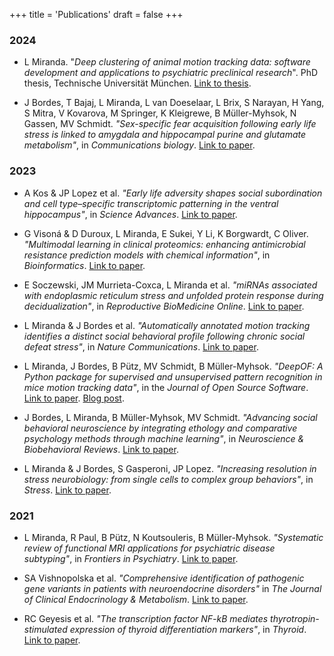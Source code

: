 +++
title = 'Publications'
draft = false
+++

### 2024

* L Miranda. "*Deep clustering of animal motion tracking data: software development and applications to psychiatric preclinical research*". PhD thesis, Technische Universität München. [Link to thesis](https://mediatum.ub.tum.de/?id=1713444).

* J Bordes, T Bajaj, L Miranda, L van Doeselaar, L Brix, S Narayan, H Yang, S Mitra, V Kovarova, M Springer, K Kleigrewe, B Müller-Myhsok, N Gassen, MV Schmidt. *"Sex-specific fear acquisition following early life stress is linked to amygdala and hippocampal purine and glutamate metabolism"*, in *Communications biology*. [Link to paper](https://www.nature.com/articles/s42003-024-07396-8).

### 2023

* A Kos & JP Lopez et al. *"Early life adversity shapes social subordination and cell type–specific transcriptomic patterning in the ventral hippocampus"*, in *Science Advances*. [Link to paper](https://www.science.org/doi/full/10.1126/sciadv.adj3793).

* G Visoná & D Duroux, L Miranda, E Sukei, Y Li, K Borgwardt, C Oliver. *"Multimodal learning in clinical proteomics: enhancing antimicrobial resistance prediction models with chemical information"*, in *Bioinformatics*. [Link to paper](https://academic.oup.com/bioinformatics/article/39/12/btad717/7450077).

* E Soczewski, JM Murrieta-Coxca, L Miranda et al. *"miRNAs associated with endoplasmic reticulum stress and unfolded protein response during decidualization"*, in *Reproductive BioMedicine Online*. [Link to paper](https://www.sciencedirect.com/science/article/pii/S1472648323003899).

* L Miranda & J Bordes et al. *"Automatically annotated motion tracking identifies a distinct social behavioral profile following chronic social defeat stress"*, in *Nature Communications*. [Link to paper](https://www.nature.com/articles/s41467-023-40040-3).

* L Miranda, J Bordes, B Pütz, MV Schmidt, B Müller-Myhsok. *"DeepOF: A Python package for supervised and unsupervised pattern recognition in mice motion tracking data"*, in the *Journal of Open Source Software*. [Link to paper](https://joss.theoj.org/papers/10.21105/joss.05394). [Blog post](software/deepof/deepof/).

* J Bordes, L Miranda, B Müller-Myhsok, MV Schmidt. *"Advancing social behavioral neuroscience by integrating ethology and comparative psychology methods through machine learning"*, in *Neuroscience & Biobehavioral Reviews*. [Link to paper](https://www.sciencedirect.com/science/article/pii/S0149763423002129?via%3Dihub).

* L Miranda & J Bordes, S Gasperoni, JP Lopez. *"Increasing resolution in stress neurobiology: from single cells to complex group behaviors"*, in *Stress*. [Link to paper](https://www.tandfonline.com/doi/full/10.1080/10253890.2023.2186141).

### 2021

* L Miranda, R Paul, B Pütz, N Koutsouleris, B Müller-Myhsok. *"Systematic review of functional MRI applications for psychiatric disease subtyping"*, in *Frontiers in Psychiatry*. [Link to paper](https://www.frontiersin.org/articles/10.3389/fpsyt.2021.665536/full).

* SA Vishnopolska et al. *"Comprehensive identification of pathogenic gene variants in patients with neuroendocrine disorders"* in *The Journal of Clinical Endocrinology & Metabolism*. [Link to paper](https://academic.oup.com/jcem/article/106/7/1956/6174712?login=true).

* RC Geyesis et al. *"The transcription factor NF-kB mediates thyrotropin-stimulated expression of thyroid differentiation markers"*, in *Thyroid*. [Link to paper](https://www.liebertpub.com/doi/10.1089/thy.2020.0208).
